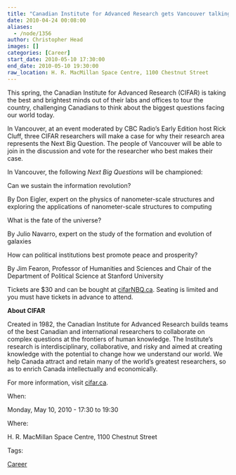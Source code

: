 ```yaml
---
title: "Canadian Institute for Advanced Research gets Vancouver talking  about The Next Big Question"
date: 2010-04-24 00:08:00
aliases:
  - /node/1356
author: Christopher Head
images: []
categories: [Career]
start_date: 2010-05-10 17:30:00
end_date: 2010-05-10 19:30:00
raw_location: H. R. MacMillan Space Centre, 1100 Chestnut Street
---
```


This spring, the Canadian Institute for Advanced Research (CIFAR) is taking the best and brightest minds out of their labs and offices to tour the country, challenging Canadians to think about the biggest questions facing our world today.

In Vancouver, at an event moderated by CBC Radio’s Early Edition host Rick Cluff, three CIFAR researchers will make a case for why their research area represents the Next Big Question. The people of Vancouver will be able to join in the discussion and vote for the researcher who best makes their case.

In Vancouver, the following _Next Big Questions_ will be championed:

Can we sustain the information revolution?

By Don Eigler, expert on the physics of nanometer-scale structures and exploring the applications of nanometer-scale structures to computing

What is the fate of the universe?

By Julio Navarro, expert on the study of the formation and evolution of galaxies

How can political institutions best promote peace and prosperity?

By Jim Fearon, Professor of Humanities and Sciences and Chair of the Department of Political Science at Stanford University

Tickets are $30 and can be bought at [cifarNBQ.ca](http://cifarnbq.ca/). Seating is limited and you must have tickets in advance to attend.

**About CIFAR**

Created in 1982, the Canadian Institute for Advanced Research builds teams of the best Canadian and international researchers to collaborate on complex questions at the frontiers of human knowledge. The Institute’s research is interdisciplinary, collaborative, and risky and aimed at creating knowledge with the potential to change how we understand our world. We help Canada attract and retain many of the world’s greatest researchers, so as to enrich Canada intellectually and economically.

For more information, visit [cifar.ca](http://cifar.ca/).

When: 

Monday, May 10, 2010 - 17:30 to 19:30

Where: 

H. R. MacMillan Space Centre, 1100 Chestnut Street

Tags: 

[Career](/career)
